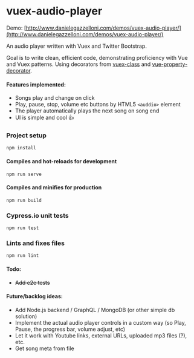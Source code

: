 # vuex-audio-player

Demo: [http://www.danielegazzelloni.com/demos/vuex-audio-player/](http://www.danielegazzelloni.com/demos/vuex-audio-player/)

An audio player written with Vuex and Twitter Bootstrap. 

Goal is to write clean, efficient code, demonstrating proficiency with Vue and Vuex patterns. Using decorators from [vuex-class](https://github.com/ktsn/vuex-class) and [vue-property-decorator](https://github.com/kaorun343/vue-property-decorator).

#### Features implemented:

- Songs play and change on click
- Play, pause, stop, volume etc buttons by HTML5 ```<auddio>``` element
- The player automatically plays the next song on song end
- UI is simple and cool :thumbsup:


### Project setup
```
npm install
```

#### Compiles and hot-reloads for development
```
npm run serve
```

#### Compiles and minifies for production
```
npm run build
```

### Cypress.io unit tests
```
npm run test
```

### Lints and fixes files
```
npm run lint
```


#### Todo:

- ~~Add e2e tests~~

#### Future/backlog ideas:
- Add Node.js backend / GraphQL / MongoDB (or other simple db solution)
- Implement the actual audio player controls in a custom way (so Play, Pause, the progress bar, volume adjust, etc)
- Let it work with Youtube links, external URLs, uploaded mp3 files (?), etc.
- Get song meta from file
